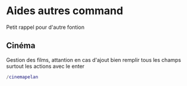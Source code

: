 # Aides autres command
Petit rappel pour d'autre fontion

## Cinéma
Gestion des films, attantion en cas d'ajout bien remplir tous les champs surtout les actions avec le enter

```lua
/cinemapelan
```